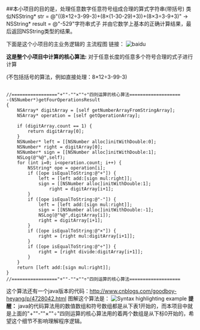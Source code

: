 ##本小项目的目的是，处理任意数字任意符号组成合理的算式字符串(带括号)
类似NSString* str = @"((8×12÷3-99-3)+(8×(1-30-29)+3))+(8×3÷3-9+3)" -> NSString* result = @"-529"字符串式子
并由它数学上基本的正确计算结果，最后返回NSString类型的结果。

下面是这个小项目的主业务逻辑的 主流程图 链接：
![baidu](http://images2015.cnblogs.com/blog/784420/201508/784420-20150830143019328-1320473262.png)



**这是整个小项目中计算的核心算法:**   对于任意长度的任意多个符号合理的式子进行计算

(不包括括号的算法，例如直接处理：8×12÷3-99-3)

```

//================="+""-""×""÷"四则运算的核心算法===================
-(NSNumber*)getFourOperationsResult
{
    NSArray* digitArray = [self getNumberArrayFromStringArray];
    NSArray* operation = [self getOperationArray];
    
    if (digitArray.count == 1) {
        return digitArray[0];
    }
    NSNumber* left = [[NSNumber alloc]initWithDouble:0];
    NSNumber* right = digitArray[0];
    NSNumber* sign = [[NSNumber alloc]initWithDouble:1];
    NSLog(@"%@",self);
    for (int i=0; i<operation.count; i++) {
        NSString* ope = operation[i];
        if ([ope isEqualToString:@"+"]) {
            left = [left add:[sign mul:right]];
            sign = [[NSNumber alloc]initWithDouble:1];
                right = digitArray[i+1];
        }
        if ([ope isEqualToString:@"-"]) {
            left = [left add:[sign mul:right]];
            sign = [[NSNumber alloc]initWithDouble:-1];
            NSLog(@"%@",digitArray[i]);
            right = digitArray[i+1];
        }
        if ([ope isEqualToString:@"×"]) {
            right = [right mul:digitArray[i+1]];
        }
        if ([ope isEqualToString:@"÷"]) {
            right = [right divide:digitArray[i+1]];
        }
    }
    return [left add:[sign mul:right]];
}
//================="+""-""×""÷"四则运算的核心算法===================
```

这个算法还有一个java版本的代码：<http://www.cnblogs.com/goodboy-heyang/p/4728042.html>
图解这个算法是：
![Syntax highlighting example](http://images0.cnblogs.com/blog2015/784420/201508/131749287702597.png)
**提醒：**
java的代码算法用的数值数组和符号数组都是从下表1开始的，而本项目中就是上面的"+""-""×""÷"四则运算的核心算法用的着两个数组是从下标0开始的，希望这个细节不影响理解程序逻辑。
